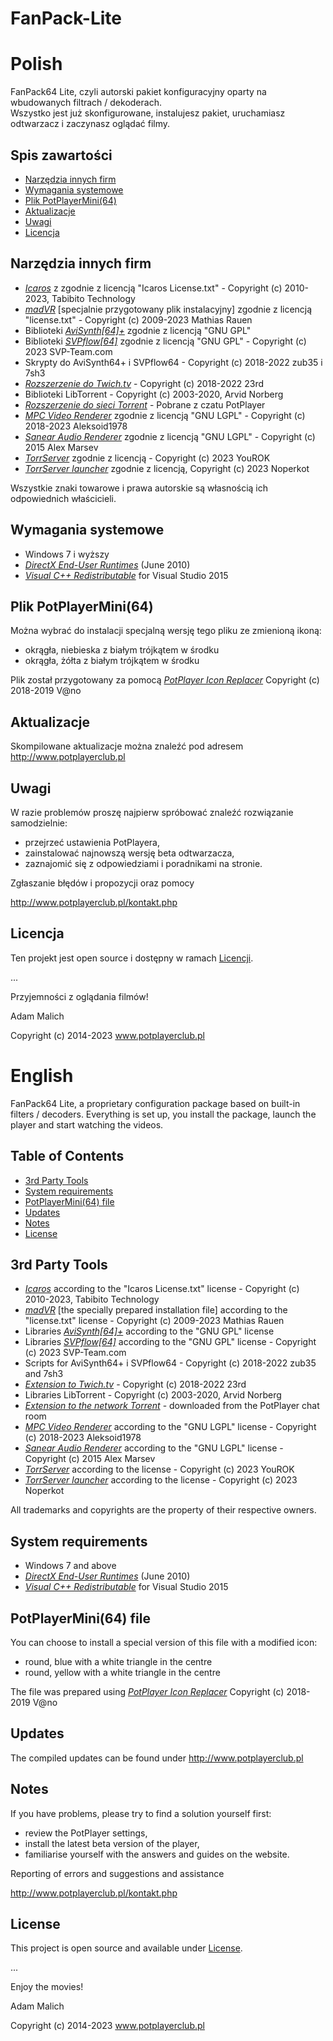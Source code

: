 # FanPack-Lite
Polish
========

FanPack64 Lite, czyli autorski pakiet konfiguracyjny oparty na wbudowanych filtrach / dekoderach.  
Wszystko jest już skonfigurowane, instalujesz pakiet, uruchamiasz odtwarzacz i zaczynasz oglądać filmy.

## Spis zawartości
* [Narzędzia innych firm](#narzędzia-innych-firm)
* [Wymagania systemowe](#wymagania-systemowe)
* [Plik PotPlayerMini(64)](#plik-potplayermini64)
* [Aktualizacje](#aktualizacje)
* [Uwagi](#uwagi)
* [Licencja](#licencja)

## Narzędzia innych firm
- [_Icaros_](http://shark007.net/tools.html) z zgodnie z licencją "Icaros License.txt" - Copyright (c) 2010-2023, Tabibito Technology
- [_madVR_](http://forum.doom9.org/showthread.php?t=146228) [specjalnie przygotowany plik instalacyjny] zgodnie z licencją "license.txt" - Copyright (c) 2009-2023 Mathias Rauen
- Biblioteki [_AviSynth[64]+_](https://github.com/pinterf/AviSynthPlus/releases) zgodnie z licencją "GNU GPL"
- Biblioteki [_SVPflow[64]_](http://www.svp-team.com/wiki/Plugins:_SVPFlow) zgodnie z licencją "GNU GPL" - Copyright (c) 2023 SVP-Team.com
- Skrypty do AviSynth64+ i SVPflow64 - Copyright (c) 2018-2022 zub35 i 7sh3
- [_Rozszerzenie do Twich.tv_](https://github.com/23rd/PotPlayerExtentions) - Copyright (c) 2018-2022 23rd
- Biblioteki LibTorrent - Copyright (c) 2003-2020, Arvid Norberg
- [_Rozszerzenie do sieci Torrent_](http://cafe.daum.net/pot-tool/N88T/137) - Pobrane z czatu PotPlayer
- [_MPC Video Renderer_](https://github.com/Aleksoid1978/VideoRenderer) zgodnie z licencją "GNU LGPL" - Copyright (c) 2018-2023 Aleksoid1978
- [_Sanear Audio Renderer_](https://github.com/alexmarsev/sanear) zgodnie z licencją "GNU LGPL" - Copyright (c) 2015 Alex Marsev
- [_TorrServer_](https://github.com/YouROK/TorrServer) zgodnie z licencją - Copyright (c) 2023 YouROK
- [_TorrServer launcher_](https://github.com/Noperkot/TSL) zgodnie z licencją, Copyright (c) 2023 Noperkot


Wszystkie znaki towarowe i prawa autorskie są własnością ich odpowiednich właścicieli.
  
## Wymagania systemowe
- Windows 7 i wyższy
- [_DirectX End-User Runtimes_](https://www.microsoft.com/en-us/download/confirmation.aspx?id=8109) (June 2010)
- [_Visual C++ Redistributable_](https://www.microsoft.com/pl-PL/download/details.aspx?id=48145) for Visual Studio 2015

## Plik PotPlayerMini(64)
Można wybrać do instalacji specjalną wersję tego pliku ze zmienioną ikoną: 
- okrągła, niebieska z białym trójkątem w środku 
- okrągła, żółta z białym trójkątem w środku

Plik został przygotowany za pomocą [_PotPlayer Icon Replacer_](https://potplayer.daum.net/forum/viewtopic.php?f=11&t=3585#p6954) Copyright (c) 2018-2019 V@no

## Aktualizacje
Skompilowane aktualizacje można znaleźć pod adresem http://www.potplayerclub.pl

## Uwagi
W razie problemów proszę najpierw spróbować znaleźć rozwiązanie samodzielnie:
- przejrzeć ustawienia PotPlayera,
- zainstalować najnowszą wersję beta odtwarzacza,
- zaznajomić się z odpowiedziami i poradnikami na stronie.

Zgłaszanie błędów i propozycji oraz pomocy

http://www.potplayerclub.pl/kontakt.php

## Licencja
Ten projekt jest open source i dostępny w ramach [Licencji](./InstallDir/License.txt).


...

Przyjemności z oglądania filmów!

Adam Malich


Copyright (c) 2014-2023 www.potplayerclub.pl


English
========

FanPack64 Lite, a proprietary configuration package based on built-in filters / decoders.
Everything is set up, you install the package, launch the player and start watching the videos.

## Table of Contents
* [3rd Party Tools](#3rd-party-tools)
* [System requirements](#system-requirements)
* [PotPlayerMini(64) file](#potplayermini64-file)
* [Updates](#updates)
* [Notes](#notes)
* [License](#license)

## 3rd Party Tools
- [_Icaros_](http://shark007.net/tools.html) according to the "Icaros License.txt" license - Copyright (c) 2010-2023, Tabibito Technology
- [_madVR_](http://forum.doom9.org/showthread.php?t=146228) [the specially prepared installation file] according to the "license.txt" license - Copyright (c) 2009-2023 Mathias Rauen
- Libraries [_AviSynth[64]+_](https://github.com/pinterf/AviSynthPlus/releases) according to the "GNU GPL" license
- Libraries [_SVPflow[64]_](http://www.svp-team.com/wiki/Plugins:_SVPFlow) according to the "GNU GPL" license - Copyright (c) 2023 SVP-Team.com
- Scripts for AviSynth64+ i SVPflow64 - Copyright (c) 2018-2022 zub35 and 7sh3
- [_Extension to Twich.tv_](https://github.com/23rd/PotPlayerExtentions) - Copyright (c) 2018-2022 23rd
- Libraries LibTorrent - Copyright (c) 2003-2020, Arvid Norberg
- [_Extension to the network Torrent_](http://cafe.daum.net/pot-tool/N88T/137) - downloaded from the PotPlayer chat room
- [_MPC Video Renderer_](https://github.com/Aleksoid1978/VideoRenderer) according to the "GNU LGPL" license - Copyright (c) 2018-2023 Aleksoid1978
- [_Sanear Audio Renderer_](https://github.com/alexmarsev/sanear) according to the "GNU LGPL" license - Copyright (c) 2015 Alex Marsev
- [_TorrServer_](https://github.com/YouROK/TorrServer) according to the license - Copyright (c) 2023 YouROK
- [_TorrServer launcher_](https://github.com/Noperkot/TSL) according to the license - Copyright (c) 2023 Noperkot


All trademarks and copyrights are the property of their respective owners.
  
## System requirements
- Windows 7 and above
- [_DirectX End-User Runtimes_](https://www.microsoft.com/en-us/download/confirmation.aspx?id=8109) (June 2010)
- [_Visual C++ Redistributable_](https://www.microsoft.com/pl-PL/download/details.aspx?id=48145) for Visual Studio 2015

## PotPlayerMini(64) file
You can choose to install a special version of this file with a modified icon: 
- round, blue with a white triangle in the centre 
- round, yellow with a white triangle in the centre

The file was prepared using [_PotPlayer Icon Replacer_](https://potplayer.daum.net/forum/viewtopic.php?f=11&t=3585#p6954) Copyright (c) 2018-2019 V@no

## Updates
The compiled updates can be found under http://www.potplayerclub.pl

## Notes
If you have problems, please try to find a solution yourself first:
- review the PotPlayer settings,
- install the latest beta version of the player,
- familiarise yourself with the answers and guides on the website.

Reporting of errors and suggestions and assistance

http://www.potplayerclub.pl/kontakt.php

## License
This project is open source and available under [License](./InstallDir/License.txt).


...

Enjoy the movies!

Adam Malich


Copyright (c) 2014-2023 www.potplayerclub.pl
